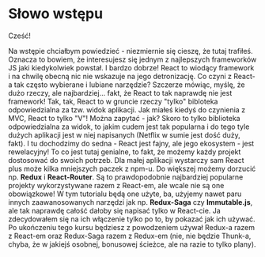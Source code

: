 # Słowo wstępu

Cześć!

Na wstępie chciałbym powiedzieć - niezmiernie się cieszę, że tutaj trafiłeś. Oznacza to bowiem, że interesujesz się jednym z najlepszych frameworków JS jaki kiedykolwiek powstał. I bardzo dobrze! React to wiodący framework i na chwilę obecną nic nie wskazuje na jego detronizację. Co czyni z React-a tak często wybierane i lubiane narzędzie? Szczerze mówiąc, myślę, że dużo rzeczy, ale najbardziej... fakt, że React to tak naprawdę nie jest framework! Tak, tak, React to w gruncie rzeczy "tylko" bibloteka odpowiedzialna za tzw. widok aplikacji. Jak miałeś kiedyś do czynienia z MVC, React to tylko "V"! Można zapytać - jak? Skoro to tylko biblioteka odpowiedzialna za widok, to jakim cudem jest tak popularna i do tego tyle dużych aplikacji jest w niej napisanych \(Netflix w sumie jest dość duży, fakt\). I tu dochodzimy do sedna - React jest fajny, ale jego ekosystem - jest rewelacyjny! To co jest tutaj genialne, to fakt, że możemy każdy projekt dostosować do swoich potrzeb. Dla małej aplikacji wystarczy sam React plus może kilka mniejszych paczek z npm-u. Do większej możemy dorzucić np. **Redux** i **React-Router**. Są to prawdopodobnie najbardziej popularne projekty wykorzystywane razem z React-em, ale wcale nie są one obowiązkowe! W tym tutorialu będą one użyte, ba, użyjemy nawet paru innych zaawanosowanych narzędzi jak np. **Redux-Saga** czy **Immutable.js**, ale tak naprawdę całość dałoby się napisać tylko w React-cie. Ja zdecydowałem się na ich włączenie tylko po to, by pokazać jak ich używać. Po ukończeniu tego kursu będziesz z powodzeniem używał Redux-a razem z React-em oraz Redux-Saga razem z Redux-em \(nie, nie będzie Thunk-a, chyba, że w jakiejś osobnej, bonusowej ścieżce, ale na razie to tylko plany\).

